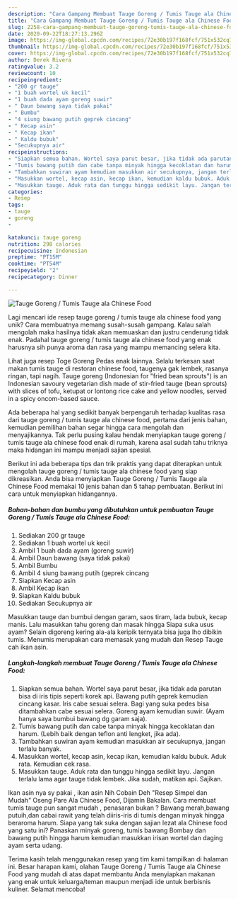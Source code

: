 ```yaml
---
description: "Cara Gampang Membuat Tauge Goreng / Tumis Tauge ala Chinese Food Anti Gagal"
title: "Cara Gampang Membuat Tauge Goreng / Tumis Tauge ala Chinese Food Anti Gagal"
slug: 2258-cara-gampang-membuat-tauge-goreng-tumis-tauge-ala-chinese-food-anti-gagal
date: 2020-09-22T18:27:13.296Z
image: https://img-global.cpcdn.com/recipes/72e30b197f168fcf/751x532cq70/tauge-goreng-tumis-tauge-ala-chinese-food-foto-resep-utama.jpg
thumbnail: https://img-global.cpcdn.com/recipes/72e30b197f168fcf/751x532cq70/tauge-goreng-tumis-tauge-ala-chinese-food-foto-resep-utama.jpg
cover: https://img-global.cpcdn.com/recipes/72e30b197f168fcf/751x532cq70/tauge-goreng-tumis-tauge-ala-chinese-food-foto-resep-utama.jpg
author: Derek Rivera
ratingvalue: 3.2
reviewcount: 10
recipeingredient:
- "200 gr tauge"
- "1 buah wortel uk kecil"
- "1 buah dada ayam goreng suwir"
- " Daun bawang saya tidak pakai"
- " Bumbu"
- "4 siung bawang putih geprek cincang"
- " Kecap asin"
- " Kecap ikan"
- " Kaldu bubuk"
- "Secukupnya air"
recipeinstructions:
- "Siapkan semua bahan. Wortel saya parut besar, jika tidak ada parutan bisa di iris tipis seperti korek api. Bawang putih geprek kemudian cincang kasar. Iris cabe sesuai selera. Bagi yang suka pedes bisa ditambahkan cabe sesuai selera. Goreng ayam kemudian suwir. (Ayam hanya saya bumbui bawang dg garam saja)."
- "Tumis bawang putih dan cabe tanpa minyak hingga kecoklatan dan harum. (Lebih baik dengan teflon anti lengket, jika ada)."
- "Tambahkan suwiran ayam kemudian masukkan air secukupnya, jangan terlalu banyak."
- "Masukkan wortel, kecap asin, kecap ikan, kemudian kaldu bubuk. Aduk rata. Kemudian cek rasa."
- "Masukkan tauge. Aduk rata dan tunggu hingga sedikit layu. Jangan terlalu lama agar tauge tidak lembek. Jika sudah, matikan api. Sajikan."
categories:
- Resep
tags:
- tauge
- goreng
- 

katakunci: tauge goreng  
nutrition: 298 calories
recipecuisine: Indonesian
preptime: "PT15M"
cooktime: "PT54M"
recipeyield: "2"
recipecategory: Dinner

---
```



![Tauge Goreng / Tumis Tauge ala Chinese Food](https://img-global.cpcdn.com/recipes/72e30b197f168fcf/751x532cq70/tauge-goreng-tumis-tauge-ala-chinese-food-foto-resep-utama.jpg)

Lagi mencari ide resep tauge goreng / tumis tauge ala chinese food yang unik? Cara membuatnya memang susah-susah gampang. Kalau salah mengolah maka hasilnya tidak akan memuaskan dan justru cenderung tidak enak. Padahal tauge goreng / tumis tauge ala chinese food yang enak harusnya sih punya aroma dan rasa yang mampu memancing selera kita.

Lihat juga resep Toge Goreng Pedas enak lainnya. Selalu terkesan saat makan tumis tauge di restoran chinese food, taugenya gak lembek, rasanya ringan, tapi nagih. Tauge goreng (Indonesian for &#34;fried bean sprouts&#34;) is an Indonesian savoury vegetarian dish made of stir-fried tauge (bean sprouts) with slices of tofu, ketupat or lontong rice cake and yellow noodles, served in a spicy oncom-based sauce.

Ada beberapa hal yang sedikit banyak berpengaruh terhadap kualitas rasa dari tauge goreng / tumis tauge ala chinese food, pertama dari jenis bahan, kemudian pemilihan bahan segar hingga cara mengolah dan menyajikannya. Tak perlu pusing kalau hendak menyiapkan tauge goreng / tumis tauge ala chinese food enak di rumah, karena asal sudah tahu triknya maka hidangan ini mampu menjadi sajian spesial.


Berikut ini ada beberapa tips dan trik praktis yang dapat diterapkan untuk mengolah tauge goreng / tumis tauge ala chinese food yang siap dikreasikan. Anda bisa menyiapkan Tauge Goreng / Tumis Tauge ala Chinese Food memakai 10 jenis bahan dan 5 tahap pembuatan. Berikut ini cara untuk menyiapkan hidangannya.

<!--inarticleads1-->

##### Bahan-bahan dan bumbu yang dibutuhkan untuk pembuatan Tauge Goreng / Tumis Tauge ala Chinese Food:

1. Sediakan 200 gr tauge
1. Sediakan 1 buah wortel uk kecil
1. Ambil 1 buah dada ayam (goreng suwir)
1. Ambil  Daun bawang (saya tidak pakai)
1. Ambil  Bumbu
1. Ambil 4 siung bawang putih (geprek cincang
1. Siapkan  Kecap asin
1. Ambil  Kecap ikan
1. Siapkan  Kaldu bubuk
1. Sediakan Secukupnya air


Masukkan tauge dan bumbui dengan garam, saos tiram, lada bubuk, kecap manis. Lalu masukkan tahu goreng dan masak hingga Siapa suka usus ayam? Selain digoreng kering ala-ala keripik ternyata bisa juga lho dibikin tumis. Menumis merupakan cara memasak yang mudah dan Resep Tauge cah ikan asin. 

<!--inarticleads2-->

##### Langkah-langkah membuat Tauge Goreng / Tumis Tauge ala Chinese Food:

1. Siapkan semua bahan. Wortel saya parut besar, jika tidak ada parutan bisa di iris tipis seperti korek api. Bawang putih geprek kemudian cincang kasar. Iris cabe sesuai selera. Bagi yang suka pedes bisa ditambahkan cabe sesuai selera. Goreng ayam kemudian suwir. (Ayam hanya saya bumbui bawang dg garam saja).
1. Tumis bawang putih dan cabe tanpa minyak hingga kecoklatan dan harum. (Lebih baik dengan teflon anti lengket, jika ada).
1. Tambahkan suwiran ayam kemudian masukkan air secukupnya, jangan terlalu banyak.
1. Masukkan wortel, kecap asin, kecap ikan, kemudian kaldu bubuk. Aduk rata. Kemudian cek rasa.
1. Masukkan tauge. Aduk rata dan tunggu hingga sedikit layu. Jangan terlalu lama agar tauge tidak lembek. Jika sudah, matikan api. Sajikan.


Ikan asin nya sy pakai , ikan asin Nih Cobain Deh &#34;Resep Simpel dan Mudah&#34; Oseng Pare Ala Chinese Food, Dijamin Bakalan. Cara membuat tumis tauge pun sangat mudah , penasaran bukan ? Bawang merah,bawang putuih,dan cabai rawit yang telah diiris-iris di tumis dengan minyak hingga beraroma harum. Siapa yang tak suka dengan sajian lezat ala Chinese food yang satu ini? Panaskan minyak goreng, tumis bawang Bombay dan bawang putih hingga harum kemudian masukkan irisan wortel dan daging ayam serta udang. 

Terima kasih telah menggunakan resep yang tim kami tampilkan di halaman ini. Besar harapan kami, olahan Tauge Goreng / Tumis Tauge ala Chinese Food yang mudah di atas dapat membantu Anda menyiapkan makanan yang enak untuk keluarga/teman maupun menjadi ide untuk berbisnis kuliner. Selamat mencoba!
